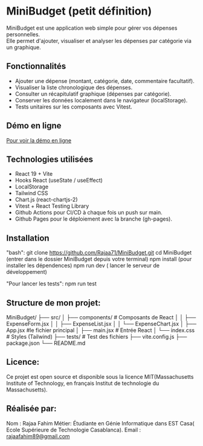 #  MiniBudget (petit définition)

MiniBudget est une application web simple pour gérer vos dépenses personnelles.  
Elle permet d'ajouter, visualiser et analyser les dépenses par catégorie via un graphique.

## Fonctionnalités

- Ajouter une dépense (montant, catégorie, date, commentaire facultatif).
- Visualiser la liste chronologique des dépenses.
- Consulter un récapitulatif graphique (dépenses par catégorie).
- Conserver les données localement dans le navigateur (localStorage).
- Tests unitaires sur les composants avec Vitest.

## Démo en ligne 

[ Pour voir la démo en ligne](https://Rajaa71.github.io/MiniBudget/)  

## Technologies utilisées

- React 19 + Vite 
- Hooks React (useState / useEffect)
- LocalStorage 
- Tailwind CSS
- Chart.js (react-chartjs-2)
- Vitest + React Testing Library
- Github Actions pour CI/CD à chaque fois un push sur main.
- Github Pages pour le déploiement avec la branche (gh-pages).


## Installation

"bash": 
git clone https://github.com/Rajaa71/MiniBudget.git
cd MiniBudget (entrer dans le dossier MiniBudget depuis votre terminal)
npm install (pour installer les dépendences)
npm run dev ( lancer le serveur de développement)

"Pour lancer les tests":
npm run test

## Structure de mon projet:
MiniBudget/
├── src/
│   ├── components/         # Composants de React
│   │   ├── ExpenseForm.jsx
│   │   ├── ExpenseList.jsx
│   │   └── ExpenseChart.jsx
│   ├── App.jsx             #le fichier principal
│   ├── main.jsx            # Entrée React
│   └── index.css           # Styles (Tailwind)
├── tests/                  # Test des fichiers
├── vite.config.js
├── package.json
└── README.md

## Licence:
Ce projet est open source et disponible sous la licence MIT(Massachusetts Institute of Technology, en français Institut de technologie du Massachusetts).

## Réalisée par:
Nom : Rajaa Fahim
Métier: Étudiante en Génie Informatique dans EST Casa( Ecole Supérieure de Technologie
Casablanca).
Email : rajaafahim89@gmail.com